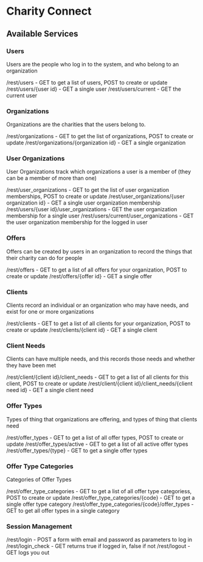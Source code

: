 # Charity Connect

## Available Services

### Users

Users are the people who log in to the system, and who belong to an organization

/rest/users - GET to get a list of users, POST to create or update
/rest/users/{user id} - GET a single user
/rest/users/current - GET the current user

### Organizations

Organizations are the charities that the users belong to. 

/rest/organizations - GET to get the list of organizations, POST to create or update
/rest/organizations/{organization id} - GET a single organization

### User Organizations

User Organizations track which organizations a user is a member of (they can be a member of more than one)

/rest/user_organizations - GET to get the list of user organization memberships, POST to create or update
/rest/user_organizations/{user organization id} - GET a single user organization membership
/rest/users/{user id}/user_organizations - GET the user organization membership for a single user
/rest/users/current/user_organizations - GET the user organization membership for the logged in user


### Offers

Offers can be created by users in an organization to record the things that their charity can do for people

/rest/offers - GET to get a list of all offers for your organization, POST to create or update
/rest/offers/{offer id} - GET a single offer

### Clients

Clients record an individual or an organization who may have needs, and exist for one or more organizations

/rest/clients - GET to get a list of all clients for your organization, POST to create or update
/rest/clients/{client id} - GET a single client

### Client Needs

Clients can have multiple needs, and this records those needs and whether they have been met

/rest/client/{client id}/client_needs - GET to get a list of all clients for this client, POST to create or update
/rest/client/{client id}/client_needs/{client need id} - GET a single client need

### Offer Types

Types of thing that organizations are offering, and types of thing that clients need

/rest/offer_types - GET to get a list of all offer types, POST to create or update
/rest/offer_types/active - GET to get a list of all active offer types
/rest/offer_types/{type} - GET to get a single offer types

### Offer Type Categories

Categories of Offer Types

/rest/offer_type_categories - GET to get a list of all offer type categoriess, POST to create or update
/rest/offer_type_categories/{code} - GET to get a single offer type category
/rest/offer_type_categories/{code}/offer_types - GET to get all offer types in a single category

### Session Management

/rest/login - POST a form with email and password as parameters to log in
/rest/login_check - GET returns true if logged in, false if not
/rest/logout - GET logs you out

